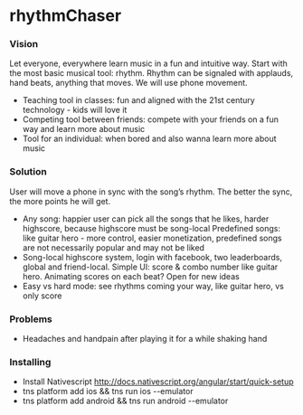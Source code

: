 # rhythmChaser

### Vision
Let everyone, everywhere learn music in a fun and intuitive way. Start with the most basic musical tool: rhythm. Rhythm can be signaled with applauds, hand beats, anything that moves. We will use phone movement.

* Teaching tool in classes: fun and aligned with the 21st century technology - kids will love it
* Competing tool between friends: compete with your friends on a fun way and learn more about music
* Tool for an individual: when bored and also wanna learn more about music

### Solution
User will move a phone in sync with the song’s rhythm. The better the sync, the more points he will get.

* Any song: happier user can pick all the songs that he likes, harder highscore, because highscore must be song-local
Predefined songs: like guitar hero - more control, easier monetization, predefined songs are not necessarily popular and may not be liked
* Song-local highscore system, login with facebook, two leaderboards, global and friend-local.
Simple UI: score & combo number like guitar hero. Animating scores on each beat? Open for new ideas
* Easy vs hard mode: see rhythms coming your way, like guitar hero, vs only score

### Problems
* Headaches and handpain after playing it for a while shaking hand

### Installing

* Install Nativescript http://docs.nativescript.org/angular/start/quick-setup
* tns platform add ios && tns run ios --emulator
* tns platform add android && tns run android --emulator